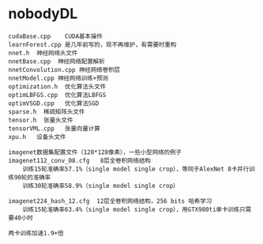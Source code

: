 # nobodyDL
    cudaBase.cpp    CUDA基本操作
    learnForest.cpp 是几年前写的，现不再维护，有需要时重构
    nnet.h  神经网络头文件
    nnetBase.cpp  神经网络配置解析
    nnetConvolution.cpp 神经网络卷积层
    nnetModel.cpp 神经网络训练+预测
    optimization.h  优化算法头文件
    optimLBFGS.cpp  优化算法LBFGS
    optimVSGD.cpp   优化算法SGD
    sparse.h  稀疏矩阵头文件
    tensor.h  张量头文件
    tensorVML.cpp   张量向量计算
    xpu.h   设备头文件
    
    imagenet数据集配置文件（128*128像素），一些小型网络的例子
    imagenet112_conv_08.cfg   8层全卷积网络结构
        训练15轮准确率57.1%（single model single crop），等同于AlexNet 8卡并行训练90轮的准确率
        训练30轮准确率58.9%（single model single crop）

    imagenet224_hash_12.cfg  12层全卷积网络结构，256 bits 哈希学习
        训练15轮准确率63.4%（single model single crop），用GTX980ti单卡训练只需要40小时
        
    两卡训练加速1.9+倍
